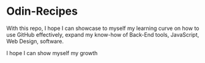 # Odin-Recipes

With this repo, I hope I can showcase to myself my learning curve on how to use GitHub effectively, expand my know-how of Back-End tools, JavaScript, Web Design, software.

I hope I can show myself my growth